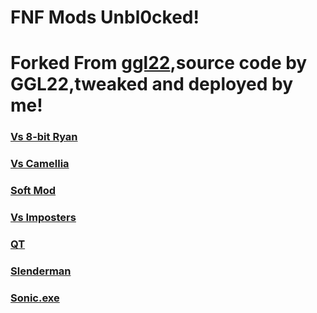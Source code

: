 # FNF Mods Unbl0cked!
# Forked From [ggl22](https://github.com/ggl22/ggl22.github.io),source code by GGL22,tweaked and deployed by me!
###
### [Vs 8-bit Ryan](https://exploit-master122.github.io/FNF-Online-23/8bitryan/) 
### [Vs Camellia](https://exploit-master122.github.io/FNF-Online-23/camellia)
### [Soft Mod](https://exploit-master122.github.io/FNF-Online-23/fnf-soft)     
### [Vs Imposters](https://exploit-master122.github.io/FNF-Online-23/impostor-v3)
### [QT](https://exploit-master122.github.io/FNF-Online-23/qt)
### [Slenderman](https://exploit-master122.github.io/FNF-Online-23/slenderman)
### [Sonic.exe](https://exploit-master122.github.io/FNF-Online-23/sonic-exe)
